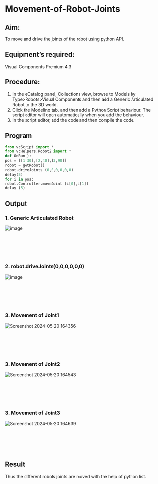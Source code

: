# Movement-of-Robot-Joints
## Aim:  
To move and drive the joints of the robot using python API.

## Equipment’s required:

Visual Components Premium 4.3

## Procedure:

1. 	In the eCatalog panel, Collections view, browse to Models by Type>Robots>Visual Components and then add a Generic Articulated Robot to the 3D world.
2. 	Click the Modeling tab, and then add a Python Script behaviour. The script editor will open automatically when you add the behaviour.
3. 	In the script editor, add the code and then compile the code.



## Program
```python
from vcScript import *
from vcHelpers.Robot2 import *
def OnRun():
pos = [[1,30],[2,40],[3,90]]
robot = getRobot()
robot.driveJoints (0,0,0,0,0,0)
delay(5)
for i in pos:
robot.Controller.moveJoint (i[0],i[1])
delay (5)

```
## Output
### 1. Generic Articulated Robot
![image](https://github.com/Rahulv2005/Movement-of-Robot-Joints/assets/152600335/b73ff018-909f-4e25-8ba4-c17b0a1fe77e)

</br>
</br>
</br>
</br>



### 2. robot.driveJoints(0,0,0,0,0,0)
![image](https://github.com/Rahulv2005/Movement-of-Robot-Joints/assets/152600335/addf903a-5be8-4637-a631-850e629975a4)

</br>
</br>
</br>
</br>
                



### 3. Movement of Joint1
![Screenshot 2024-05-20 164356](https://github.com/Rahulv2005/Movement-of-Robot-Joints/assets/152600335/e0d735f0-a348-4810-89e7-3adedb81497f)

</br>
</br>
</br>
</br>


### 3. Movement of Joint2
![Screenshot 2024-05-20 164543](https://github.com/Rahulv2005/Movement-of-Robot-Joints/assets/152600335/e8b8be6b-7b07-4b78-908b-7ac9fbc68e1e)

</br>
</br>
</br>
</br>

### 3. Movement of Joint3
![Screenshot 2024-05-20 164639](https://github.com/Rahulv2005/Movement-of-Robot-Joints/assets/152600335/6f4065af-2eca-4f1f-8883-1d5feb67aad9)

</br>
</br>
</br>
</br>

## Result 
Thus the different robots joints are moved with the help of python list.



